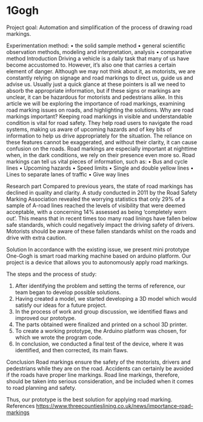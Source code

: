# 1Gogh
Project goal:
Automation and simplification of the process of drawing road markings.

Experimentation method:
•	the solid sample method
•	general scientific observation methods, modeling and interpretation, analysis
•	comparative method
Introduction
Driving a vehicle is a daily task that many of us have become accustomed to. However, it’s also one that carries a certain element of danger. Although we may not think about it, as motorists, we are constantly relying on signage and road markings to direct us, guide us and advise us. Usually just a quick glance at these pointers is all we need to absorb the appropriate information, but if these signs or markings are unclear, it can be hazardous for motorists and pedestrians alike. In this article we will be exploring the importance of road markings, examining road marking issues on roads, and highlighting the solutions.
Why are road markings important? Keeping road markings in visible and understandable condition is vital for road safety. They help road users to navigate the road systems, making us aware of upcoming hazards and of key bits of information to help us drive appropriately for the situation. The reliance on these features cannot be exaggerated, and without their clarity, it can cause confusion on the roads. Road markings are especially important at nighttime when, in the dark conditions, we rely on their presence even more so.
Road markings can tell us vital pieces of information, such as:
•	 Bus and cycle lines
•	 Upcoming hazards
•	 Speed limits
•	 Single and double yellow lines
•	 Lines to separate lanes of traffic
•	 Give way lines

Research part
Compared to previous years, the state of road markings has declined in quality and clarity. A study conducted in 2011 by the Road Safety Marking Association revealed the worrying statistics that only 29% of a sample of A-road lines reached the levels of visibility that were deemed acceptable, with a concerning 14% assessed as being ‘completely worn out’. This means that in recent times too many road linings have fallen below safe standards, which could negatively impact the driving safety of drivers. Motorists should be aware of these fallen standards whilst on the roads and drive with extra caution.


Solution
In accordance with the existing issue, we present mini prototype
One-Gogh is smart road marking machine based on arduino platform. Our project is a device that allows you to autonomously apply road markings. 
   

The steps and the process of study:

1. After identifying the problem and setting the terms of reference, our team began to develop possible solutions.
 2. Having created a model, we started developing a 3D model which would satisfy our ideas for a future project.
 3. In the process of work and group discussion, we identified flaws and improved our prototype. 
4. The parts obtained were finalized and printed on a school 3D printer. 
5. To create a working prototype, the Arduino platform was chosen, for which we wrote the program code.
 6. In conclusion, we conducted a final test of the device, where it was identified, and then corrected, its main flaws.



Conclusion
Road markings ensure the safety of the motorists, drivers and pedestrians while they are on the road. Accidents can certainly be avoided if the roads have proper line markings. Road line markings, therefore, should be taken into serious consideration, and be included when it comes to road planning and safety.

Thus, our prototype is the best solution for applying road marking.
References
https://www.threecountieslining.co.uk/news/importance-road-markings
